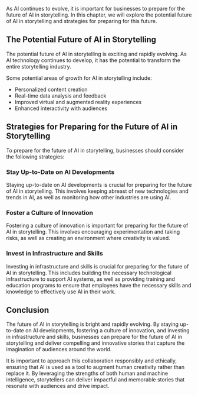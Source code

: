 

As AI continues to evolve, it is important for businesses to prepare for the future of AI in storytelling. In this chapter, we will explore the potential future of AI in storytelling and strategies for preparing for this future.

The Potential Future of AI in Storytelling
------------------------------------------

The potential future of AI in storytelling is exciting and rapidly evolving. As AI technology continues to develop, it has the potential to transform the entire storytelling industry.

Some potential areas of growth for AI in storytelling include:

* Personalized content creation
* Real-time data analysis and feedback
* Improved virtual and augmented reality experiences
* Enhanced interactivity with audiences

Strategies for Preparing for the Future of AI in Storytelling
-------------------------------------------------------------

To prepare for the future of AI in storytelling, businesses should consider the following strategies:

### Stay Up-to-Date on AI Developments

Staying up-to-date on AI developments is crucial for preparing for the future of AI in storytelling. This involves keeping abreast of new technologies and trends in AI, as well as monitoring how other industries are using AI.

### Foster a Culture of Innovation

Fostering a culture of innovation is important for preparing for the future of AI in storytelling. This involves encouraging experimentation and taking risks, as well as creating an environment where creativity is valued.

### Invest in Infrastructure and Skills

Investing in infrastructure and skills is crucial for preparing for the future of AI in storytelling. This includes building the necessary technological infrastructure to support AI systems, as well as providing training and education programs to ensure that employees have the necessary skills and knowledge to effectively use AI in their work.

Conclusion
----------

The future of AI in storytelling is bright and rapidly evolving. By staying up-to-date on AI developments, fostering a culture of innovation, and investing in infrastructure and skills, businesses can prepare for the future of AI in storytelling and deliver compelling and innovative stories that capture the imagination of audiences around the world.

It is important to approach this collaboration responsibly and ethically, ensuring that AI is used as a tool to augment human creativity rather than replace it. By leveraging the strengths of both human and machine intelligence, storytellers can deliver impactful and memorable stories that resonate with audiences and drive impact.

